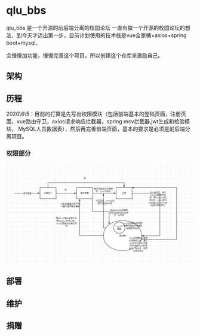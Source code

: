 # qlu_bbs
qlu_bbs 是一个开源的前后端分离的校园论坛
一直有做一个开源的校园论坛的想法，到今天才迈出第一步，目前计划使用的技术栈是vue全家桶+axios+spring boot+mysql。

会慢慢加功能，慢慢完善这个项目，所以创建这个仓库来激励自己。
## 架构

## 历程
2020\6\5：目前的打算是先写出权限模块（包括前端基本的登陆页面，注册页面，vue路由守卫，axios请求响应拦截器，spring mcv拦截器,jwt生成和检验模块，
MySQL人员数据表），然后再完善前端页面，基本的要求是必须是前后端分离项目。
### 权限部分
![avatar](./picture/Qlu_bbs登录权限.JPG)
## 部署

## 维护

## 捐赠


